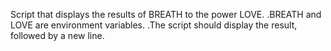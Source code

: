 Script that displays the results of BREATH to the power LOVE.
  .BREATH and LOVE are environment variables.
  .The script should display the result, followed by a new line.
